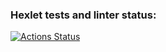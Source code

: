 ### Hexlet tests and linter status:
[![Actions Status](https://github.com/gayush7/frontend-project-lvl1/workflows/hexlet-check/badge.svg)](https://github.com/gayush7/frontend-project-lvl1/actions)